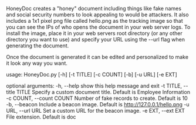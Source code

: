 HoneyDoc creates a "honey" document including things like fake names and social security numbers to look appealing to would be attackers. It also includes a 1x1 pixel png file called hello.png as the tracking image so that you can see the IPs of who opens the document in your web server logs. To install the image, place it in your web servers root directory (or any other directory you want to use) and specify your URL using the --url flag when generating the document. 

Once the document is generated it can be edited and personalized to make it look any way you want.

usage: HoneyDoc.py [-h] [-t TITLE] [-c COUNT] [-b] [-u URL] [-e EXT]

optional arguments:
  -h, --help            show this help message and exit
  -t TITLE, --title TITLE
                        Specify a custom document title. Default is Employee
                        Information
  -c COUNT, --count COUNT
                        Number of fake records to create. Default is 10
  -b, --beacon          Include a beacon image. Default is
                        http://127.0.0.1/hello.png
  -u URL, --url URL     Set a custom URL for the beacon image.
  -e EXT, --ext EXT     File extension. Default is doc
